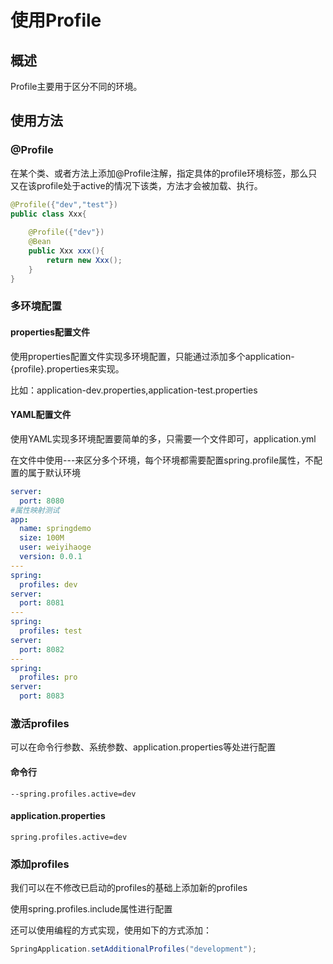 # 使用Profile
## 概述
Profile主要用于区分不同的环境。
## 使用方法
### @Profile
在某个类、或者方法上添加@Profile注解，指定具体的profile环境标签，那么只又在该profile处于active的情况下该类，方法才会被加载、执行。
```java
@Profile({"dev","test"})
public class Xxx{
    
    @Profile({"dev"})
    @Bean
    public Xxx xxx(){
        return new Xxx();
    }
}
```
### 多环境配置
#### properties配置文件
使用properties配置文件实现多环境配置，只能通过添加多个application-{profile}.properties来实现。

比如：application-dev.properties,application-test.properties
#### YAML配置文件
使用YAML实现多环境配置要简单的多，只需要一个文件即可，application.yml

在文件中使用---来区分多个环境，每个环境都需要配置spring.profile属性，不配置的属于默认环境
```yaml
server:
  port: 8080
#属性映射测试
app:
  name: springdemo
  size: 100M
  user: weiyihaoge
  version: 0.0.1
---
spring:
  profiles: dev
server:
  port: 8081
---
spring:
  profiles: test
server:
  port: 8082
---
spring:
  profiles: pro
server:
  port: 8083
```
### 激活profiles
可以在命令行参数、系统参数、application.properties等处进行配置
#### 命令行
```youtrack
--spring.profiles.active=dev
```
#### application.properties
```properties
spring.profiles.active=dev
```
### 添加profiles
我们可以在不修改已启动的profiles的基础上添加新的profiles

使用spring.profiles.include属性进行配置

还可以使用编程的方式实现，使用如下的方式添加：
```java
SpringApplication.setAdditionalProfiles("development");
```